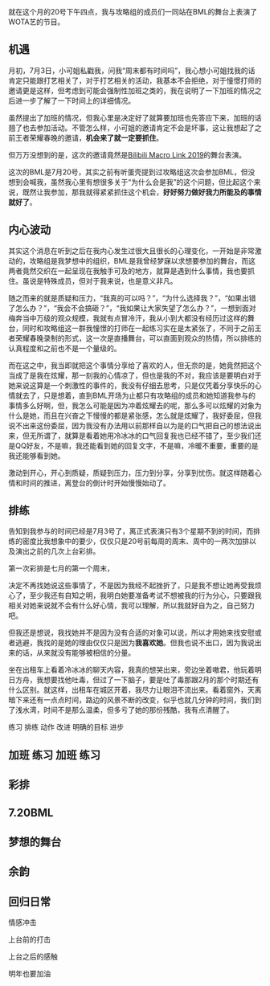 就在这个月的20号下午四点，我与攻略组的成员们一同站在BML的舞台上表演了WOTA艺的节目。

## 机遇

月初，7月3日，小可姐私戳我，问我“周末都有时间吗”，我心想小可姐找我的话肯定只能跟打艺相关了，对于打艺相关的活动，我基本不会拒绝，对于憧憬打师的邀请更是这样，但考虑到可能会强制性加班之类的，我在说明了一下加班的情况之后进一步了解了一下时间上的详细情况。

虽然提出了加班的情况，但我心里是决定好了就算要加班也先答应下来，加班的话翘了也去参加活动。不管怎么样，小可姐的邀请肯定不会是坏事，这让我想起了之前王者荣耀春晚的邀请，**机会来了就一定要抓住**。

但万万没想到的是，这次的邀请竟然是[Bilibili Macro Link 2019]()的舞台表演。

这次的BML是7月20号，其实之前有听蛋壳提到过攻略组这次会参加BML，但没想到会喊我，虽然我心里有想很多关于“为什么会是我”的这个问题，但比起这个来说，既然让我参加，那我就得紧紧抓住这个机会，**好好努力做好我力所能及的事情就好了**。

## 内心波动

其实这个消息在听到之后在我内心发生过很大且很长的心理变化，一开始是非常激动的，攻略组是我梦想中的组织，BML是我曾经梦寐以求想要参加的舞台，而这两者竟然交织在一起呈现在我触手可及的地方，就算是遇到什么事情，我也要抓住。虽说是特殊成员，但对于我来说，也是意义非凡。

随之而来的就是质疑和压力，“我真的可以吗？”，“为什么选择我？”，“如果出错了怎么办？”，“我会不会搞砸？”，“我如果让大家失望了怎么办？”，一想到面对梅奔当中万级的观众规模，我就有点冒冷汗，我从小到大都没有经历过这样的舞台，同时和攻略组这一群我憧憬的打师在一起练习实在是太紧张了，不同于之前王者荣耀春晚录制的形式，这一次是直播舞台，可以直面到观众的热情，所以排练的认真程度和之前也不是一个量级的。

而在这之中，我当即就把这个事情分享给了喜欢的人，但无奈的是，她竟然把这个当成了是我在炫耀，那一刻我的心情凉了，但也是我的不对，我应该是要明白对于她来说这算是一个刺激性的事件的，我没有仔细去思考，只是仅凭着分享快乐的心情就去了，只是想着，直到BML开场为止都只有攻略组的成员和她知道我参与的事情多么好啊，但，我怎么可能是因为冲着炫耀去的呢，那么多可以炫耀的对象为什么是她，而且在兴奋之下慢慢的都是紧张感，怎么就是炫耀了，我好委屈，但我说不出来这份委屈，因为我没有办法用以前那样自以为是的口气把自己的想法说出来，但无所谓了，就算是看着她用冷冰冰的口气回复我也已经不错了，至少我们还是QQ好友，不是嘛，我还能看到她的回复文字，不是嘛，冷暖不重要，重要的是我还能够看到她。

<!-- 看来只是我想太多，我跟她有什么关系呢，被谁知道已经不重要了，至少对她来说，我能上BML跟她没有关系，我的快乐里想要有她，但她的快乐里不需要有我。 -->

激动到开心，开心到质疑，质疑到压力，压力到分享，分享到忧伤。就这样随着心情和时间的推进，离登台的倒计时开始慢慢始动了。

## 排练

告知到我参与的时间已经是7月3号了，离正式表演只有3个星期不到的时间，而排练的密度比我想象中的要少，仅仅只是20号前每周的周末、周中的一两次加排以及演出之前的几次上台彩排。

第一次彩排是七月的第一个周末，

决定不再找她说这些事情了，不是因为我经不起挫折了，只是我不想让她再受我烦心了，至少我还有自知之明，我明白她要准备考试不想被我的行为分心，只要跟我相关对她来说就不会有什么好心情，我可以理解，所以我就好自为之，自己努力吧。

但我还是想说，我找她并不是因为没有合适的对象可以说，所以才用她来找安慰或者逃避，我找的是她的理由仅仅只是因为**我喜欢她**。但我也说不出口，因为我说出来的话，从来就没有能够被相信的分量。

坐在出租车上看着冷冰冰的聊天内容，我真的想哭出来，旁边坐着嗷君，他玩着明日方舟，我想要找他吐毒，但过了一下脑子，要是吐了毒那跟2月的那个时期还有什么区别。就这样，出租车在城区开着，我尽力让眼泪不流出来。看着窗外，天离暗下来还有一点点时间，路边的风景不断的改变，似乎也就几分钟的时间，我们到了浅水湾，时间不是那么温柔，但多亏了她的那份残酷，我有点清醒了。

练习 排练 动作 改进 明确的目标 进步

## 加班 练习 加班 练习

## 彩排

## 7.20BML

## 梦想的舞台

## 余韵

## 回归日常

情感冲击

上台前的打击

上台之后的感触

明年也要加油